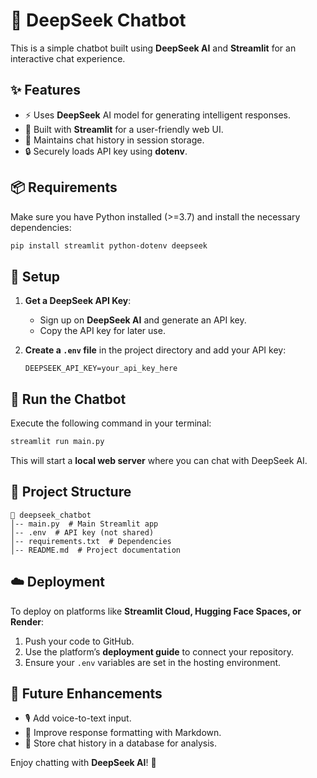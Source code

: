# 🤖 DeepSeek Chatbot

This is a simple chatbot built using **DeepSeek AI** and **Streamlit** for an interactive chat experience.

## ✨ Features
- ⚡ Uses **DeepSeek** AI model for generating intelligent responses.
- 🎨 Built with **Streamlit** for a user-friendly web UI.
- 🔄 Maintains chat history in session storage.
- 🔒 Securely loads API key using **dotenv**.

## 📦 Requirements
Make sure you have Python installed (>=3.7) and install the necessary dependencies:

```bash
pip install streamlit python-dotenv deepseek
```

## 🔑 Setup
1. **Get a DeepSeek API Key**:
   - Sign up on **DeepSeek AI** and generate an API key.
   - Copy the API key for later use.

2. **Create a `.env` file** in the project directory and add your API key:
   ```env
   DEEPSEEK_API_KEY=your_api_key_here
   ```

## 🚀 Run the Chatbot
Execute the following command in your terminal:

```bash
streamlit run main.py
```

This will start a **local web server** where you can chat with DeepSeek AI.

## 📂 Project Structure
```
📂 deepseek_chatbot
│-- main.py  # Main Streamlit app
│-- .env  # API key (not shared)
│-- requirements.txt  # Dependencies
│-- README.md  # Project documentation
```

## ☁️ Deployment
To deploy on platforms like **Streamlit Cloud, Hugging Face Spaces, or Render**:
1. Push your code to GitHub.
2. Use the platform’s **deployment guide** to connect your repository.
3. Ensure your `.env` variables are set in the hosting environment.

## 🔮 Future Enhancements
- 🎙️ Add voice-to-text input.
- 📝 Improve response formatting with Markdown.
- 💾 Store chat history in a database for analysis.

Enjoy chatting with **DeepSeek AI**! 🚀

